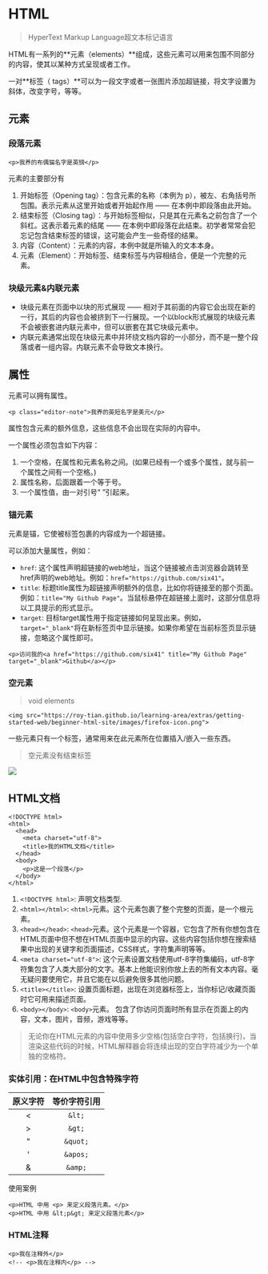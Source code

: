 # HTML

> HyperText Markup Language超文本标记语言

HTML有一系列的**元素（elements）**组成，这些元素可以用来包围不同部分的内容，使其以某种方式呈现或者工作。

一对**标签（ tags）**可以为一段文字或者一张图片添加超链接，将文字设置为斜体，改变字号，等等。

## 元素

### 段落元素

`<p>我养的布偶猫名字是英镑</p>`

元素的主要部分有

1. 开始标签（Opening tag）：包含元素的名称（本例为 p），被左、右角括号所包围。表示元素从这里开始或者开始起作用 —— 在本例中即段落由此开始。
2. 结束标签（Closing tag）：与开始标签相似，只是其在元素名之前包含了一个斜杠。这表示着元素的结尾 —— 在本例中即段落在此结束。初学者常常会犯忘记包含结束标签的错误，这可能会产生一些奇怪的结果。
3. 内容（Content）：元素的内容，本例中就是所输入的文本本身。
4. 元素（Element）：开始标签、结束标签与内容相结合，便是一个完整的元素。

### 块级元素&内联元素

- 块级元素在页面中以块的形式展现 —— 相对于其前面的内容它会出现在新的一行，其后的内容也会被挤到下一行展现。一个以block形式展现的块级元素不会被嵌套进内联元素中，但可以嵌套在其它块级元素中。
- 内联元素通常出现在块级元素中并环绕文档内容的一小部分，而不是一整个段落或者一组内容。内联元素不会导致文本换行。

## 属性

元素可以拥有属性。

`<p class="editor-note">我养的英短名字是美元</p>`

属性包含元素的额外信息，这些信息不会出现在实际的内容中。

一个属性必须包含如下内容：

1. 一个空格，在属性和元素名称之间。(如果已经有一个或多个属性，就与前一个属性之间有一个空格。)
2. 属性名称，后面跟着一个等于号。
3. 一个属性值，由一对引号“ ”引起来。

### 锚元素

元素<a>是锚，它使被标签包裹的内容成为一个超链接。

可以添加大量属性，例如：

- `href`: 这个属性声明超链接的web地址，当这个链接被点击浏览器会跳转至href声明的web地址。例如：`href="https://github.com/six41"`。
- `title`: 标题title属性为超链接声明额外的信息，比如你将链接至的那个页面。例如：`title="My Github Page"`。当鼠标悬停在超链接上面时，这部分信息将以工具提示的形式显示。
- `target`: 目标target属性用于指定链接如何呈现出来。例如，`target="_blank"`将在新标签页中显示链接。如果你希望在当前标签页显示链接，忽略这个属性即可。

```
<p>访问我的<a href="https://github.com/six41" title="My Github Page" target="_blank">Github</a></p>
```

### 空元素

> void elements

`<img src="https://roy-tian.github.io/learning-area/extras/getting-started-web/beginner-html-site/images/firefox-icon.png">`

一些元素只有一个标签，通常用来在此元素所在位置插入/嵌入一些东西。

>空元素没有结束标签

<img src="https://roy-tian.github.io/learning-area/extras/getting-started-web/beginner-html-site/images/firefox-icon.png">

## HTML文档

```
<!DOCTYPE html>
<html>
  <head>
    <meta charset="utf-8">
    <title>我的HTML文档</title>
  </head>
  <body>
    <p>这是一个段落</p>
  </body>
</html>
```

1. `<!DOCTYPE html>`: 声明文档类型. 
2. `<html></html>`: `<html>`元素。这个元素包裹了整个完整的页面，是一个根元素。
3. `<head></head>`: `<head>`元素。这个元素是一个容器，它包含了所有你想包含在HTML页面中但不想在HTML页面中显示的内容。这些内容包括你想在搜索结果中出现的关键字和页面描述，CSS样式，字符集声明等等。
4. `<meta charset="utf-8">`: 这个元素设置文档使用utf-8字符集编码，utf-8字符集包含了人类大部分的文字。基本上他能识别你放上去的所有文本内容。毫无疑问要使用它，并且它能在以后避免很多其他问题。
5. `<title></title>`: 设置页面标题，出现在浏览器标签上，当你标记/收藏页面时它可用来描述页面。
6. `<body></body>`: `<body>`元素。 包含了你访问页面时所有显示在页面上的内容，文本，图片，音频，游戏等等。

> 无论你在HTML元素的内容中使用多少空格(包括空白字符，包括换行)，当渲染这些代码的时候，HTML解释器会将连续出现的空白字符减少为一个单独的空格符。

### 实体引用：在HTML中包含特殊字符

|  原义字符   | 等价字符引用  |
|  :---:  | :----:  |
| <  | `&lt;` |
| >  | `&gt;` |
| "  | `&quot;` |
| '  | `&apos;` |
| &  | `&amp;` |

使用案例

```
<p>HTML 中用 <p> 来定义段落元素。</p>
<p>HTML 中用 &lt;p&gt; 来定义段落元素</p>
```

### HTML注释

```
<p>我在注释外</p>
<!-- <p>我在注释内</p> -->
```